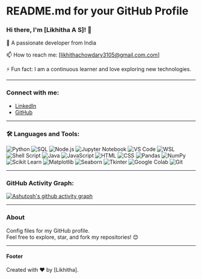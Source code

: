 # README.md for your GitHub Profile

### Hi there, I'm [Likhitha A S]! 👋

🎯 A passionate developer from India    

📫 How to reach me: [likhithachowdary3105@gmail.com.com]  

⚡ Fun fact: I am a continuous learner and love exploring new technologies.  

---

### Connect with me:
- [LinkedIn](https://www.linkedin.com/in/likhitha-a-s-375081262/)
- [GitHub](https://github.com/Likhitha310)

---

### 🛠️ Languages and Tools:
<p>
  <img src="https://img.shields.io/badge/Code-Python-informational?style=flat&logo=python&logoColor=white&color=2bbc8a" alt="Python">
  <img src="https://img.shields.io/badge/Code-SQL-informational?style=flat&logo=mysql&logoColor=white&color=2bbc8a" alt="SQL">
  <img src="https://img.shields.io/badge/Code-Node.js-informational?style=flat&logo=node.js&logoColor=white&color=2bbc8a" alt="Node.js">
  <img src="https://img.shields.io/badge/Code-Jupyter_Notebook-informational?style=flat&logo=jupyter&logoColor=white&color=2bbc8a" alt="Jupyter Notebook">
  <img src="https://img.shields.io/badge/Editor-VS_Code-informational?style=flat&logo=visual-studio-code&logoColor=white&color=2bbc8a" alt="VS Code">
  <img src="https://img.shields.io/badge/Tool-WSL-informational?style=flat&logo=linux&logoColor=white&color=2bbc8a" alt="WSL">
  <img src="https://img.shields.io/badge/Scripting-Shell_Script-informational?style=flat&logo=gnu-bash&logoColor=white&color=2bbc8a" alt="Shell Script">
  <img src="https://img.shields.io/badge/Code-Java-informational?style=flat&logo=java&logoColor=white&color=2bbc8a" alt="Java">
  <img src="https://img.shields.io/badge/Code-JavaScript-informational?style=flat&logo=javascript&logoColor=white&color=2bbc8a" alt="JavaScript">
  <img src="https://img.shields.io/badge/Code-HTML-informational?style=flat&logo=html5&logoColor=white&color=2bbc8a" alt="HTML">
  <img src="https://img.shields.io/badge/Code-CSS-informational?style=flat&logo=css3&logoColor=white&color=2bbc8a" alt="CSS">
  <img src="https://img.shields.io/badge/Library-Pandas-informational?style=flat&logo=pandas&logoColor=white&color=2bbc8a" alt="Pandas">
  <img src="https://img.shields.io/badge/Library-NumPy-informational?style=flat&logo=numpy&logoColor=white&color=2bbc8a" alt="NumPy">
  <img src="https://img.shields.io/badge/Library-Scikit_Learn-informational?style=flat&logo=scikit-learn&logoColor=white&color=2bbc8a" alt="Scikit Learn">
  <img src="https://img.shields.io/badge/Library-Matplotlib-informational?style=flat&logo=matplotlib&logoColor=white&color=2bbc8a" alt="Matplotlib">
  <img src="https://img.shields.io/badge/Library-Seaborn-informational?style=flat&logo=seaborn&logoColor=white&color=2bbc8a" alt="Seaborn">
  <img src="https://img.shields.io/badge/Tool-Tkinter-informational?style=flat&logo=python&logoColor=white&color=2bbc8a" alt="Tkinter">
  <img src="https://img.shields.io/badge/Tool-Google_Colab-informational?style=flat&logo=google-colab&logoColor=white&color=2bbc8a" alt="Google Colab">
  <img src="https://img.shields.io/badge/Tool-Git-informational?style=flat&logo=git&logoColor=white&color=2bbc8a" alt="Git">
</p>

---

### GitHub Activity Graph:
[![Ashutosh's github activity graph](https://github-readme-activity-graph.cyclic.app/graph?username=your-username&theme=github)](https://github.com/ashutosh00710/github-readme-activity-graph)

---

### About
Config files for my GitHub profile.  
Feel free to explore, star, and fork my repositories! 😊

---

#### Footer
Created with ❤️ by [Likhitha].
